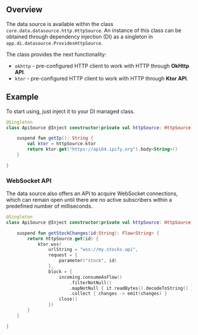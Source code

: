 ## Overview

The data source is available within the class `core.data.datasource.http.HttpSource`. An instance of this class can be obtained through dependency injection (DI) as a singleton in `app.di.datasource.ProvidesHttpSource`.

The class provides the next functionality:

- `okhttp` - pre-configured HTTP client to work with HTTP through **OkHttp API**.
- `ktor` - pre-configured HTTP client to work with HTTP through **Ktor API**.

## Example

To start using, just inject it to your DI managed class.

```kotlin
@Singleton
class ApiSource @Inject constructor(private val httpSource: HttpSource) {

    suspend fun getIp(): String {
        val ktor = httpSource.ktor
        return ktor.get("https://api64.ipify.org").body<String>()
    }

}
```

### WebSocket API

The data source also offers an API to acquire WebSocket connections, which can remain open until there are no active subscribers within a predefined number of milliseconds.

```kotlin
@Singleton
class ApiSource @Inject constructor(private val httpSource: HttpSource) {

    suspend fun getStockChanges(id:String): Flow<String> {
        return httpSource.get(id) {
            ktor.wss(
                urlString = "wss://my.stocks.api",
                request = {
                    parameter("stock", id)
                },
                block = {
                    incoming.consumeAsFlow()
                        .filterNotNull()
                        .mapNotNull { it.readBytes().decodeToString() }
                        .collect { changes -> emit(changes) }
                    close()
                })
        }
    }

}
```

